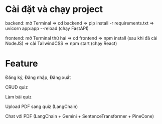 # Cài đặt và chạy project
<p>backend: mở Terminal => cd backend => pip install -r requirements.txt => uvicorn app:app --reload (chạy FastAPI)</p>
<p>frontend: mở Terminal thứ hai => cd frontend => npm install (sau khi đã cài NodeJS) => cài TailwindCSS => npm start (chạy React)</p>

# Feature
<p>Đăng ký, Đăng nhập, Đăng xuất</p>
<p>CRUD quiz</p>
<p>Làm bài quiz</p>
<p>Upload PDF sang quiz (LangChain)</p>
<p>Chat với PDF (LangChain + Gemini + SentenceTransformer + PineCone)</p>
